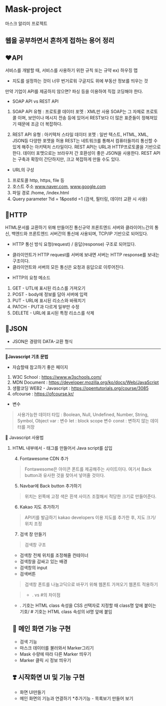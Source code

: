 # Mask-project
마스크 알리미 프로젝트

**웹을 공부하면서 흔하게 접하는 용어 정리**
---------------------------------------------------
## ❤️API
서비스를 개발할 때, 서비스를 사용하기 위한 규칙 또는 규약
ex) 하우징 맵 
- 지도를 설정하는 것이 너무 번거로워 구글지도 위에 부동산 정보를 띄우는 것

만약 기업이 API를 제공하지 않으면?
파싱 등을 이용하여 직접 코딩해야 한다.

* SOAP API vs REST API
1. SOAP API
유형 : 프로토콜
데이터 포멧 : XML만 사용
SOAP는 그 자체로 프로토콜 이며, 보안이나 메시지 전송 등에 있어서 REST보다 더 많은 표준들이 정해져있기 때문에 조금 더 복잡하다.

2. REST API
유형 : 아키텍처 스타일
데이터 포멧 : 일반 텍스트, HTML, XML, JSON등 다양한 포맷을 허용
REST는 네트워크를 통해서 컴퓨터들끼리 통신할 수 있게 해주는 아키텍처 스타일이다.
REST API는 URL과 HTTP프로토콜을 기반으로 한다. 데이터 포맷으로는 브라우저 간 호환성이 좋은 JSON을 사용한다.
REST API는 구축과 확장이 간단하지만, 크고 복잡하게 만들 수도 있다.

* URL의 구성
1. 프로토콜  http, https, file 등
2. 호스트 주소 www.naver.com, www.google.com
3. 파일 경로 /home, /index.html
4. Query parameter ?id = 1&postld =1 (검색, 필터링, 데이터 교환 시 사용)

## 🧡HTTP
HTML문서를 교환하기 위해 만들어진 통신규약
프론트엔드 서버와 클라이어느간의 통신, 백엔드와 프론트엔드 서버간의 통신에 사용되며, TCP/IP 기반으로 되어있다.

* HTTP 통신 방식
요청(request) / 응답(response) 구조로 되어있다.
- 클라이언트가 HTTP request를 서버에 보내면 서버는 HTTP response를 보내는 구조이다.
- 클라이언트와 서버의 모든 통신은 요청과 응답으로 이루어진다.

* HTTP의 요청 메소드
1. GET - UTL에 표시된 리소스를 가져오기
2. POST - body에 정보를 담아 서버에 입력
3. PUT - URL에 표시된 리소스와 바꿔치기
4. PATCH - PUT과 다르게 일부만 수정
5. DELETE - URL에 표시된 특정 리소스를 삭제

## 💛JSON
- JSON은 경량의 DATA-교환 형식
---------------------------------------------------------------------------------
**💚Javascript 기초 문법**
* 자습할때 참고하기 좋은 페이지
1. W3C School : https://www.w3schools.com/
2. MDN Document : https://developer.mozilla.org/ko/docs/Web/JavaScript
3. 생활코딩 WEB2 - Javascript : https://opentutorials.org/course/3085
4. ofcourse : https://ofcourse.kr/

* 변수
> 사용가능한 데이터 타입 : Boolean, Null, Undefined, Number, String, Symbol, Object
> var : 변수
> let : block scope 변수
> const : 변하지 않는 데이터를 저장


💙 Javascript 사용법  
1. HTML 내부에서 <script> 태그내에서 사용
2. js. 파일로 만들고, <script src = "파일경로">를 사용해서 불러옴
  
* 비동기 처리
> promise 객체를 사용한다.
1. 대기
2. 이행
3. 거부

* Fetch API
1. Fetch API는 네트워크 통신을 위해서 제공되는 API이다.
2. promise객체를 반환한다.
3. request, response 라는 두 개의 객체를 사용한다.

##  💜UI작업, Kakao Map 삽입
1. HTML 구조 만들기
>Navbar 
>Main

2. 기본으로 들어있는 스타일 제거
> 기본적으로 html, body에 margin이 들어있다.
> 그대로 나두게 되면 꽉찬 화면을 만들 수 없다.
> body, html이 전체화면을 채우도록 크기를 지정해준다.

3. Navbar 만들기
> 적당한 색깔로 만들어 준다.
> 투명도를 주어 뒤에 Map도 보일 수 있도록 해준다.

* opacity - 투명도 설정
* ctrl + shift - 주석처리 가능
* width, height - 사이즈 설정
* ex) position : absolute - 위치 설정(고정설정)
*<script></script> - 태그를 만들어서 Java script를  삽입


4. Fontawesome CDN 추가
>Fontawesome은 아이콘 폰트를 제공해주는 사이트이다.
> 여기서 Back button과 유사한 것을 찾아서 넣어줄 것이다.

5. Navbar에 Back button 추가하기
> 위치는 왼쪽에 고정
> 색은 흰색
> 사이즈 조절해서 적당한 크기로 만들어준다.

6. Kakao 지도 추가하기
> API키를 발급하기
> kakao developers 이용
> 지도를 추가한 후, 지도 크기/ 위치 조정

7. 검색 창 만들기
> 검색창 구조
* 검색창 전체 위치를 조정해줄 컨테이너
* 검색창을 감싸고 있는 배경
* 검색창의 input
* 검색버튼
> 검색창 폰트를 나눔고딕으로 바꾸기 위해 웹폰트 가져오기
> 웹폰트 적용하기

> * . vs &#35;의 차이점
* . 기호는 HTML class 속성을 CSS 선택자로 지정할 때 class명 앞에 붙이는 기호/ # 기호는 HTML class 속성의 id명 앞에 붙임

## 🖤 메인 화면 기능 구현
* 검색 기능
* 마스크 데이터를 불러와서 Marker그리기
* Mask 수량에 따라 다른 Marker 띄우기
* Marker 클릭 시 정보 띄우기

## ❣️ 시작화면 UI 및 기능 구현
* 화면 UI만들기
* 메인 화면의 기능과 연결하기
*추가기능 - 목록보기 만들어 보기
